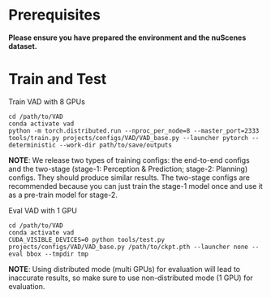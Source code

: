 # Prerequisites

**Please ensure you have prepared the environment and the nuScenes dataset.**

# Train and Test

Train VAD with 8 GPUs 
```shell
cd /path/to/VAD
conda activate vad
python -m torch.distributed.run --nproc_per_node=8 --master_port=2333 tools/train.py projects/configs/VAD/VAD_base.py --launcher pytorch --deterministic --work-dir path/to/save/outputs
```

**NOTE**: We release two types of training configs: the end-to-end configs and the two-stage (stage-1: Perception & Prediction; stage-2: Planning) configs. They should produce similar results. The two-stage configs are recommended because you can just train the stage-1 model once and use it as a pre-train model for stage-2.

Eval VAD with 1 GPU
```shell
cd /path/to/VAD
conda activate vad
CUDA_VISIBLE_DEVICES=0 python tools/test.py projects/configs/VAD/VAD_base.py /path/to/ckpt.pth --launcher none --eval bbox --tmpdir tmp
```

**NOTE**: Using distributed mode (multi GPUs) for evaluation will lead to inaccurate results, so make sure to use non-distributed mode (1 GPU) for evaluation.

